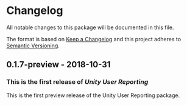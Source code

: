 # Changelog

All notable changes to this package will be documented in this file.

The format is based on [Keep a Changelog](http://keepachangelog.com/en/1.0.0/)
and this project adheres to [Semantic Versioning](http://semver.org/spec/v2.0.0.html).

## 0.1.7-preview - 2018-10-31

### This is the first release of *Unity User Reporting*

This is the first preview release of the Unity User Reporting package.
